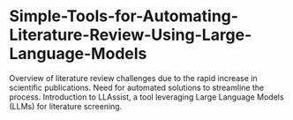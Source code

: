 # Simple-Tools-for-Automating-Literature-Review-Using-Large-Language-Models
Overview of literature review challenges due to the rapid increase in scientific publications. Need for automated solutions to streamline the process. Introduction to LLAssist, a tool leveraging Large Language Models (LLMs) for literature screening.
